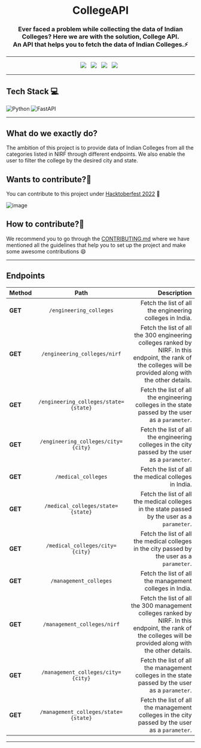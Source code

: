 <h1 align=center> CollegeAPI </h1>

<h3 align=center> Ever faced a problem while collecting the data of Indian Colleges? Here we are with the solution, <b>College API</b>.<br>An API that helps you to fetch the data of Indian Colleges.⚡</h3>

----

<p align="center">
  <a href="https://github.com/Clueless-Community/collegeAPI/issues"><img src="https://img.shields.io/github/issues/Clueless-Community/collegeAPI.svg?style=for-the-badge&logo=appveyor" /></a>&nbsp;&nbsp;
  <a href="https://github.com/Clueless-Community/collegeAPI/fork"><img src="https://img.shields.io/github/forks/Clueless-Community/collegeAPI.svg?style=for-the-badge&logo=appveyor" /></a>&nbsp;&nbsp;
  <a href="#"><img src="https://img.shields.io/github/stars/Clueless-Community/collegeAPI.svg?style=for-the-badge&logo=appveyor" /></a>&nbsp;&nbsp;
  <a href="https://github.com/Clueless-Community/collegeAPI/blob/master/LICENSE"><img src="https://img.shields.io/github/license/Clueless-Community/collegeAPI.svg?style=for-the-badge&logo=appveyor" /></a>&nbsp;&nbsp;
</p>

---

## Tech Stack 💻

  ![Python](https://img.shields.io/badge/python-3670A0?style=for-the-badge&logo=python&logoColor=ffdd54)
  ![FastAPI](https://img.shields.io/badge/FastAPI-005571?style=for-the-badge&logo=fastapi)

---


## What do we exactly do?
The ambition of this project is to provide data of Indian Colleges from all the categories listed in NIRF through different endpoints. We also enable the user to filter the college by the desired city and state.

## Wants to contribute?👀
You can contribute to this project under [Hacktoberfest 2022](https://hacktoberfest.com/) 🤩 

![image](https://user-images.githubusercontent.com/70385488/192114009-0830321a-d227-4a4d-8411-6c03b54d7ce6.png)

## How to contribute?🤔

We recommend you to go through the [CONTRIBUTING.md](https://github.com/Clueless-Community/collegeAPI/blob/main/CONTRIBUTING.md) where we have mentioned all the guidelines that help you to set up the project and make some awesome contributions 😄

---

## Endpoints

| Method   |      Path      |  Description |
|----------|:-------------:|------:|
| **GET** | `/engineering_colleges` | Fetch the list of all the engineering colleges in India. |
| **GET** |  `/engineering_colleges/nirf` | Fetch the list of all the 300 engineering colleges ranked by NIRF. In this endpoint, the rank of the colleges will be provided along with the other details. |
| **GET** |  `/engineering_colleges/state={state}` | Fetch the list of all the engineering colleges in the state passed by the user as a `parameter`. |
| **GET** |  `/engineering_colleges/city={city}` | Fetch the list of all the engineering colleges in the city passed by the user as a `parameter`.  |
| **GET** |  `/medical_colleges` | Fetch the list of all the medical colleges in India.  |
| **GET** |  `/medical_colleges/state={state}` | Fetch the list of all the medical colleges in the state passed by the user as a `parameter`.  |
| **GET** |  `/medical_colleges/city={city}` | Fetch the list of all the medical colleges in the city passed by the user as a `parameter`.  |
| **GET** |  `/management_colleges` | Fetch the list of all the management colleges in India.  |
| **GET** |  `/management_colleges/nirf` | Fetch the list of all the 300 management colleges ranked by NIRF. In this endpoint, the rank of the colleges will be provided along with the other details.  |
| **GET** |  `/management_colleges/city={city}` | Fetch the list of all the management colleges in the state passed by the user as a `parameter`.  |
| **GET** |  `/management_colleges/state={state}` | Fetch the list of all the management colleges in the city passed by the user as a `parameter`.  |

----
